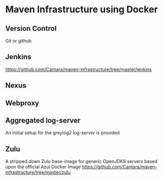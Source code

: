 # Maven Infrastructure using Docker

## Version Control 

Git or github 

## Jenkins 
https://github.com/Cantara/maven-infrastructure/tree/master/jenkins

## Nexus 


## Webproxy

## Aggregated log-server
An initial setup for the greylog2 log-server is provided 


## Zulu
A stripped down Zulu base-image for generic OpenJDK8 servers based upon the official Azul Docker Image
https://github.com/Cantara/maven-infrastructure/tree/master/zulu

